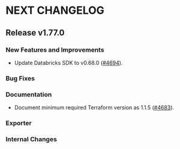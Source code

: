# NEXT CHANGELOG

## Release v1.77.0

### New Features and Improvements

 * Update Databricks SDK to v0.68.0 ([#4694](https://github.com/databricks/terraform-provider-databricks/pull/4694)).

### Bug Fixes

### Documentation

 * Document minimum required Terraform version as 1.1.5 ([#4683](https://github.com/databricks/terraform-provider-databricks/pull/4683)).

### Exporter

### Internal Changes
